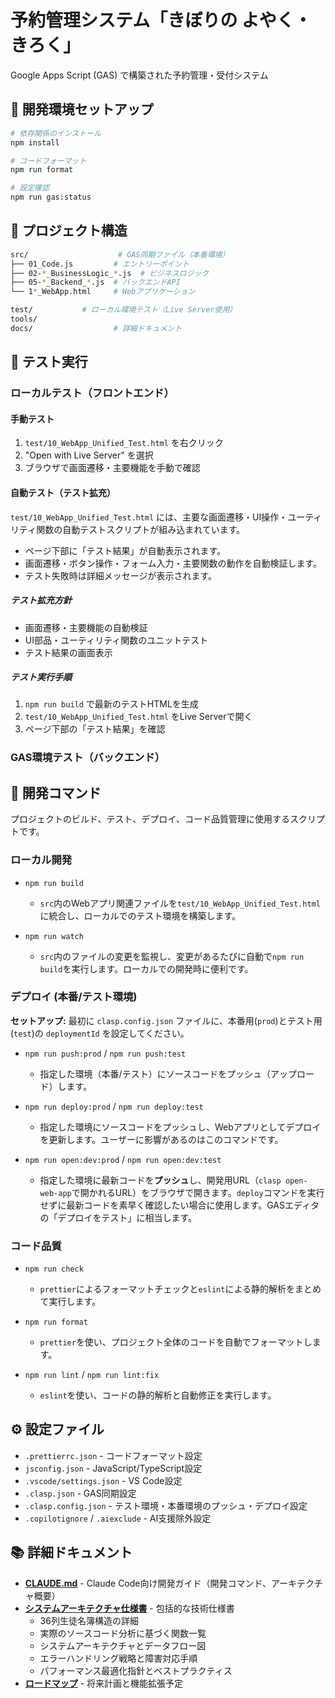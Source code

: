 # 予約管理システム「きぼりの よやく・きろく」

Google Apps Script (GAS) で構築された予約管理・受付システム

## 🚀 **開発環境セットアップ**

```bash
# 依存関係のインストール
npm install

# コードフォーマット
npm run format

# 設定確認
npm run gas:status
```

## 📁 **プロジェクト構造**

```bash
src/                    # GAS同期ファイル（本番環境）
├── 01_Code.js         # エントリーポイント
├── 02-*_BusinessLogic_*.js  # ビジネスロジック
├── 05-*_Backend_*.js  # バックエンドAPI
└── 1*_WebApp.html     # Webアプリケーション

test/           # ローカル環境テスト（Live Server使用）
tools/
docs/                  # 詳細ドキュメント
```

## 🧪 **テスト実行**

### ローカルテスト（フロントエンド）

#### 手動テスト

1. `test/10_WebApp_Unified_Test.html` を右クリック
2. "Open with Live Server" を選択
3. ブラウザで画面遷移・主要機能を手動で確認

#### 自動テスト（テスト拡充）

`test/10_WebApp_Unified_Test.html` には、主要な画面遷移・UI操作・ユーティリティ関数の自動テストスクリプトが組み込まれています。

- ページ下部に「テスト結果」が自動表示されます。
- 画面遷移・ボタン操作・フォーム入力・主要関数の動作を自動検証します。
- テスト失敗時は詳細メッセージが表示されます。

##### テスト拡充方針

- 画面遷移・主要機能の自動検証
- UI部品・ユーティリティ関数のユニットテスト
- テスト結果の画面表示

##### テスト実行手順

1. `npm run build` で最新のテストHTMLを生成
2. `test/10_WebApp_Unified_Test.html` をLive Serverで開く
3. ページ下部の「テスト結果」を確認

### GAS環境テスト（バックエンド）

## 🔧 開発コマンド

プロジェクトのビルド、テスト、デプロイ、コード品質管理に使用するスクリプトです。

### ローカル開発

- `npm run build`
  - `src`内のWebアプリ関連ファイルを`test/10_WebApp_Unified_Test.html`に統合し、ローカルでのテスト環境を構築します。

- `npm run watch`
  - `src`内のファイルの変更を監視し、変更があるたびに自動で`npm run build`を実行します。ローカルでの開発時に便利です。

### デプロイ (本番/テスト環境)

**セットアップ:**
最初に `clasp.config.json` ファイルに、本番用(`prod`)とテスト用(`test`)の `deploymentId` を設定してください。

- `npm run push:prod` / `npm run push:test`
  - 指定した環境（本番/テスト）にソースコードをプッシュ（アップロード）します。

- `npm run deploy:prod` / `npm run deploy:test`
  - 指定した環境にソースコードをプッシュし、Webアプリとしてデプロイを更新します。ユーザーに影響があるのはこのコマンドです。

- `npm run open:dev:prod` / `npm run open:dev:test`
  - 指定した環境に最新コードを**プッシュ**し、開発用URL（`clasp open-web-app`で開かれるURL）をブラウザで開きます。`deploy`コマンドを実行せずに最新コードを素早く確認したい場合に使用します。GASエディタの「デプロイをテスト」に相当します。

### コード品質

- `npm run check`
  - `prettier`によるフォーマットチェックと`eslint`による静的解析をまとめて実行します。

- `npm run format`
  - `prettier`を使い、プロジェクト全体のコードを自動でフォーマットします。

- `npm run lint` / `npm run lint:fix`
  - `eslint`を使い、コードの静的解析と自動修正を実行します。

## ⚙️ **設定ファイル**

- `.prettierrc.json` - コードフォーマット設定
- `jsconfig.json` - JavaScript/TypeScript設定
- `.vscode/settings.json` - VS Code設定
- `.clasp.json` - GAS同期設定
- `.clasp.config.json` - テスト環境・本番環境のプッシュ・デプロイ設定
- `.copilotignore` / `.aiexclude` - AI支援除外設定

## 📚 **詳細ドキュメント**

- **[CLAUDE.md](CLAUDE.md)** - Claude Code向け開発ガイド（開発コマンド、アーキテクチャ概要）
- **[システムアーキテクチャ仕様書](docs/ARCHITECTURE.md)** - 包括的な技術仕様書
  - 36列生徒名簿構造の詳細
  - 実際のソースコード分析に基づく関数一覧
  - システムアーキテクチャとデータフロー図
  - エラーハンドリング戦略と障害対応手順
  - パフォーマンス最適化指針とベストプラクティス
- **[ロードマップ](docs/roadmap.md)** - 将来計画と機能拡張予定
